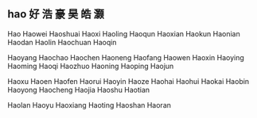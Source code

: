 hao  好 浩 豪 昊 皓 灏 
---

Hao Haowei Haoshuai Haoxi Haoling Haoqun Haoxian Haokun Haonian Haodan Haolin Haochuan Haoqin

Haoyang Haochao Haochen Haoneng Haofang Haowen Haoxin Haoying Haoming Haoqi Haozhuo Haoning Haoping Haojun

Haoxu Haoen Haofen Haorui Haoyin Haoze Haohai Haohui Haokai Haobin Haoyong Haocheng Haojia Haoshu Haotian

Haolan Haoyu Haoxiang Haoting Haoshan Haoran  
